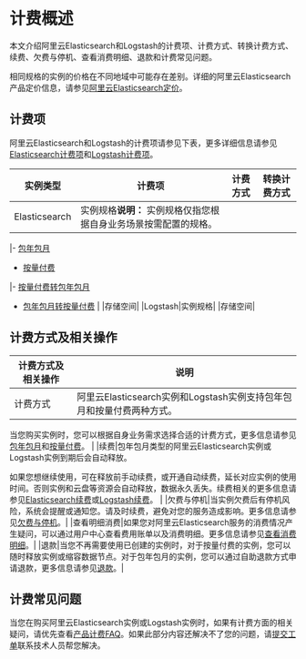 # 计费概述

本文介绍阿里云Elasticsearch和Logstash的计费项、计费方式、转换计费方式、续费、欠费与停机、查看消费明细、退款和计费常见问题。

相同规格的实例的价格在不同地域中可能存在差别。详细的阿里云Elasticsearch产品定价信息，请参见[阿里云Elasticsearch定价](https://www.alibabacloud.com/zh/product/elasticsearch#J_5536505090)。

## 计费项

阿里云Elasticsearch和Logstash的计费项请参见下表，更多详细信息请参见[Elasticsearch计费项](/intl.zh-CN/产品计费/计费项/Elasticsearch计费项.md)和[Logstash计费项](/intl.zh-CN/产品计费/计费项/Logstash计费项.md)。

|实例类型|计费项|计费方式|转换计费方式|
|----|---|----|------|
|Elasticsearch|实例规格**说明：** 实例规格仅指您根据自身业务场景按需配置的规格。

|-   [包年包月]()
-   [按量付费]()

|-   [按量付费转包年包月](/intl.zh-CN/产品计费/转换计费方式/按量付费转包年包月.md)
-   [包年包月转按量付费](/intl.zh-CN/产品计费/转换计费方式/包年包月转按量付费.md) |
|存储空间|
|Logstash|实例规格|
|存储空间|

## 计费方式及相关操作

|计费方式及相关操作|说明|
|---------|--|
|计费方式|阿里云Elasticsearch实例和Logstash实例支持包年包月和按量付费两种方式。

当您购买实例时，您可以根据自身业务需求选择合适的计费方式，更多信息请参见[包年包月]()和[按量付费]()。 |
|续费|包年包月类型的阿里云Elasticsearch实例或Logstash实例到期后会自动释放。

如果您想继续使用，可在释放前手动续费，或开通自动续费，延长对应实例的使用时间。否则实例和云盘等资源会自动释放，数据永久丢失。续费相关的更多信息请参见[Elasticsearch续费](/intl.zh-CN/产品计费/续费/Elasticsearch续费.md)或[Logstash续费](/intl.zh-CN/产品计费/续费/Logstash续费.md)。 |
|欠费与停机|当实例欠费后有停机风险，系统会提醒或通知您。请及时续费，避免对您的服务造成影响。更多信息请参见[欠费与停机](/intl.zh-CN/产品计费/欠费与停机.md)。|
|查看明细消费|如果您对阿里云Elasticsearch服务的消费情况产生疑问，可以通过用户中心查看费用账单以及消费明细。更多信息请参见[查看消费明细](/intl.zh-CN/产品计费/查看消费明细.md)。|
|退款|当您不再需要使用已创建的实例时，对于按量付费的实例，您可以随时释放实例或缩容数据节点。对于包年包月的实例，您可以通过自助退款方式申请退款，更多信息请参见[退款](/intl.zh-CN/产品计费/退款.md)。|

## 计费常见问题

当您在购买阿里云Elasticsearch实例或Logstash实例时，如果有计费方面的相关疑问，请优先查看[产品计费FAQ](/intl.zh-CN/产品计费/产品计费FAQ.md)。如果此部分内容还解决不了您的问题，请[提交工单](https://account.alibabacloud.com/login/login.htm?oauth_callback=https%3A//ticket-intl.console.aliyun.com/%23)联系技术人员帮您解决。

